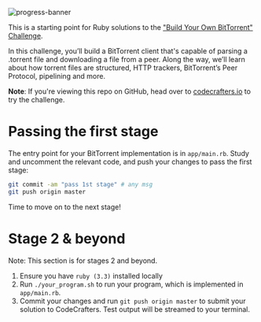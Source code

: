 ![progress-banner](https://codecrafters.io/landing/images/default_progress_banners/bittorrent.png)

This is a starting point for Ruby solutions to the
["Build Your Own BitTorrent" Challenge](https://app.codecrafters.io/courses/bittorrent/overview).

In this challenge, you’ll build a BitTorrent client that's capable of parsing a
.torrent file and downloading a file from a peer. Along the way, we’ll learn
about how torrent files are structured, HTTP trackers, BitTorrent’s Peer
Protocol, pipelining and more.

**Note**: If you're viewing this repo on GitHub, head over to
[codecrafters.io](https://codecrafters.io) to try the challenge.

# Passing the first stage

The entry point for your BitTorrent implementation is in `app/main.rb`. Study
and uncomment the relevant code, and push your changes to pass the first stage:

```sh
git commit -am "pass 1st stage" # any msg
git push origin master
```

Time to move on to the next stage!

# Stage 2 & beyond

Note: This section is for stages 2 and beyond.

1. Ensure you have `ruby (3.3)` installed locally
1. Run `./your_program.sh` to run your program, which is implemented in
   `app/main.rb`.
1. Commit your changes and run `git push origin master` to submit your solution
   to CodeCrafters. Test output will be streamed to your terminal.
